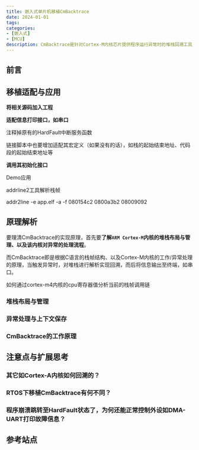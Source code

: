 ```yaml
---
title: 嵌入式单片机移植CmBacktrace
date: 2024-01-01
tags:
categories:
- [嵌入式]
- [MCU]
description: CmBacktrace是针对Cortex-M内核芯片提供程序运行异常时的堆栈回溯工具/中间件，将其移植到单片机中，可以在程序异常时打印相应的故障信息包括函数调用链、变量值、寄存器值等，大大缩短bug排查时间。本文介绍CmBacktrace的移植适配过程、原理解析、实际应用以及一些扩展问题思考等。
---
```



## 前言


## 移植适配与应用

**将相关源码加入工程**

**适配信息打印接口，如串口**

注释掉原有的HardFault中断服务函数

链接脚本中也要增加适配其宏定义（如果没有的话），如栈的起始结束地址、代码段的起始结束地址等

**调用其初始化接口**

Demo应用

addrline2工具解析栈帧

addr2line -e app.elf -a -f 080154c2 0800a3b2 08009092

## 原理解析

要理清CmBacktrace的实现原理，首先要**了解`ARM Cortex-M`内核的堆栈布局与管理、以及该内核对异常的处理流程**。

而CmBacktrace即是根据C语言的栈帧结构、以及Cortex-M内核的工作/异常处理的原理，当触发异常时，对堆栈进行解析实现回溯，而后将信息输出至终端，如串口。

如何通过cortex-m4内核的cpu寄存器值分析当前的栈帧调用链


### 堆栈布局与管理

### 异常处理与上下文保存

### CmBacktrace的工作原理


## 注意点与扩展思考

### 其它如Cortex-A内核如何回溯的？

### RTOS下移植CmBacktrace有何不同？

### 程序崩溃跳转至HardFault状态了，为何还能正常控制外设如DMA-UART打印故障信息？

## 参考站点




